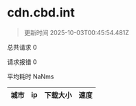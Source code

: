 
  # cdn.cbd.int

  > 更新时间 2025-10-03T00:45:54.481Z
  
  总共请求 0

  请求报错 0

  平均耗时 NaNms

|城市|ip|下载大小|速度|
|-----|----------|---|---|

  